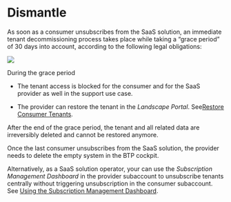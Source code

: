 <!-- loio35a58825872248d9bef663ad1be5997a -->

# Dismantle



As soon as a consumer unsubscribes from the SaaS solution, an immediate tenant decommissioning process takes place while taking a “grace period” of 30 days into account, according to the following legal obligations:

![](images/tenant_decom_11f150d.jpg)

During the grace period

-   The tenant access is blocked for the consumer and for the SaaS provider as well in the support use case.

-   The provider can restore the tenant in the *Landscape Portal*. See[Restore Consumer Tenants](https://help.sap.com/docs/help/d91c4152c3d74c12bc9bd4ed92681902/a433537d4850440fa7d97d6fb72d81ef.html).


After the end of the grace period, the tenant and all related data are irreversibly deleted and cannot be restored anymore.

Once the last consumer unsubscribes from the SaaS solution, the provider needs to delete the empty system in the BTP cockpit.

Alternatively, as a SaaS solution operator, your can use the *Subscription Management Dashboard* in the provider subaccount to unsubscribe tenants centrally without triggering unsubscription in the consumer subaccount. See [Using the Subscription Management Dashboard](https://help.sap.com/viewer/65de2977205c403bbc107264b8eccf4b/Cloud/en-US/434be695f9e946ccb4c28911dd1e16d0.html).

